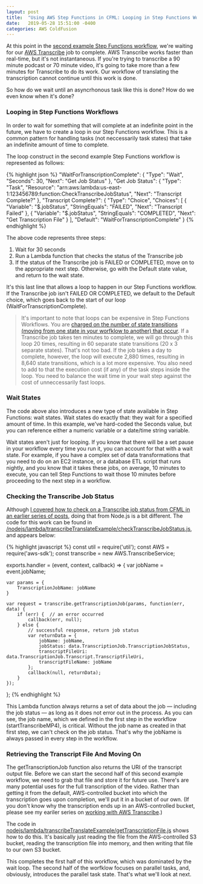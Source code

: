 ```yaml
---
layout: post
title:  "Using AWS Step Functions in CFML: Looping in Step Functions Workflows via the Wait State"
date:   2019-05-28 15:51:00 -0400
categories: AWS ColdFusion
---
```


At this point in the [second example Step Functions workflow](https://github.com/brianklaas/awsPlaybox/blob/master/stateMachines/transcribeTranslateSpeakWorkflow.json), we're waiting for our [AWS Transcribe](https://brianklaas.net/aws/coldfusion/2018/09/14/Using-AWS-Transcribe-in-CFML-Part-1.html) job to complete. AWS Transcribe works faster than real-time, but it's not instantaneous. If you're trying to transcribe a 90 minute podcast or 70 minute video, it's going to take more than a few minutes for Transcribe to do its work. Our workflow of translating the transcription cannot continue until this work is done.

So how do we wait until an asyncrhonous task like this is done? How do we even know when it's done?

### Looping in Step Functions Workflows

In order to wait for something that will complete at an indefinite point in the future, we have to create a loop in our Step Functions workflow. This is a common pattern for handling tasks (not neccessarily task states) that take an indefinite amount of time to complete.

The loop construct in the second example Step Functions workflow is represented as follows:

{% highlight json %}
"WaitForTranscriptionComplete": {
    "Type": "Wait",
    "Seconds": 30,
    "Next": "Get Job Status"
},
"Get Job Status": {
    "Type": "Task",
    "Resource": "arn:aws:lambda:us-east-1:123456789:function:CheckTranscribeJobStatus",
    "Next": "Transcript Complete?"
},
"Transcript Complete?": {
    "Type": "Choice",
    "Choices": [
        {
          "Variable": "$.jobStatus",
          "StringEquals": "FAILED",
          "Next": "Transcript Failed"
        },
        {
          "Variable": "$.jobStatus",
          "StringEquals": "COMPLETED",
          "Next": "Get Transcription File"
        }
    ],
    "Default": "WaitForTranscriptionComplete"
}
{% endhighlight %}

The above code represents three steps:

1. Wait for 30 seconds
2. Run a Lambda function that checks the status of the Transcribe job
3. If the status of the Transcribe job is FAILED or COMPLETED, move on to the appropriate next step. Otherwise, go with the Default state value, and return to the wait state.

It's this last line that allows a loop to happen in our Step Functions workflow. If the Transcribe job isn't FAILED OR COMPLETED, we default to the Default choice, which goes back to the start of our loop (WaitForTranscriptionComplete). 

> It's important to note that loops can be expensive in Step Functions Workflows. You are [charged on the number of state transitions (moving from one state in your worfklow to another) that occur](https://aws.amazon.com/step-functions/pricing/). If a Transcribe job takes ten minutes to complete, we will go through this loop 20 times, resulting in 60 separate state transitions (20 x 3 separate states). That's not too bad. If the job takes a day to complete, however, the loop will execute 2,880 times, resulting in 8,640 state transitions, which is a lot more expensive. You also need to add to that the execution cost (if any) of the task steps inside the loop. You need to balance the wait time in your wait step against the cost of unneccessarily fast loops.

### Wait States

The code above also introduces a new type of state available in Step Functions: wait states. Wait states do exactly that: they wait for a specified amount of time. In this example, we've hard-coded the Seconds value, but you can reference either a numeric variable or a date/time string variable.

Wait states aren't just for looping. If you know that there will be a set pause in your workflow every time you run it, you can account for that with a wait state. For example, if you have a complex set of data transformations that you need to do on an EC2 instance, or a database ETL script that runs nightly, and you know that it takes these jobs, on average, 10 minutes to execute, you can tell Step Functions to wait those 10 minutes before proceeding to the next step in a workflow.

### Checking the Transcribe Job Status

Although [I covered how to check on a Transcribe job status from CFML in an earlier series of posts](/aws/coldfusion/2018/09/28/Using-AWS-Transcribe-in-CFML-Part-3.html), doing that from Node.js is a bit different. The code for this work can be found in [/nodejs/lambda/transcribeTranslateExample/checkTranscribeJobStatus.js](https://github.com/brianklaas/awsPlaybox/blob/master/nodejs/lambda/transcribeTranslateExample/checkTranscribeJobStatus.js), and appears below:

{% highlight javascript %}
const util = require('util');
const AWS = require('aws-sdk');
const transcribe = new AWS.TranscribeService;

exports.handler = (event, context, callback) => {
    var jobName = event.jobName;
    
    var params = {
        TranscriptionJobName: jobName
    }
    
    var request = transcribe.getTranscriptionJob(params, function(err, data) {
        if (err) {  // an error occurred
            callback(err, null);
        } else {
            // successful response, return job status
            var returnData = {
                jobName: jobName,
                jobStatus: data.TranscriptionJob.TranscriptionJobStatus,
                transcriptFileUri: data.TranscriptionJob.Transcript.TranscriptFileUri,
                transcriptFileName: jobName
            };
            callback(null, returnData);
        }
    });
    
};
{% endhighlight %}

This Lambda function always returns a set of data about the job &mdash; including the job status &mdash; as long as it does not error out in the process. As you can see, the job name, which we defined in the first step in the workflow (startTranscribeMP4), is critical. Without the job name as created in that first step, we can't check on the job status. That's why the jobName is always passed in every step in the workflow.

### Retrieving the Transcript File And Moving On

The getTranscriptionJob function also returns the URI of the transcript output file. Before we can start the second half of this second example workflow, we need to grab that file and store it for future use. There's are many potential uses for the full transcription of the video. Rather than getting it from the default, AWS-controlled bucket into which the transcription goes upon completion, we'll put it in a bucket of our own. (If you don't know why the transcription ends up in an AWS-controlled bucket, please see my eariler series on [working with AWS Transcribe](http://brianklaas.net/aws/coldfusion/2018/10/05/Using-AWS-Transcribe-in-CFML-Part-4.html).)

The code in [nodejs/lambda/transcribeTranslateExample/getTranscriptionFile.js](https://github.com/brianklaas/awsPlaybox/blob/master/nodejs/lambda/transcribeTranslateExample/getTranscriptionFile.js) shows how to do this. It's basically just reading the file from the AWS-controlled S3 bucket, reading the transcription file into memory, and then writing that file to our own S3 bucket. 

This completes the first half of this workflow, which was dominated by the wait loop. The second half of the worfklow focuses on parallel tasks, and, obviously, introduces the parallel task state. That's what we'll look at next.